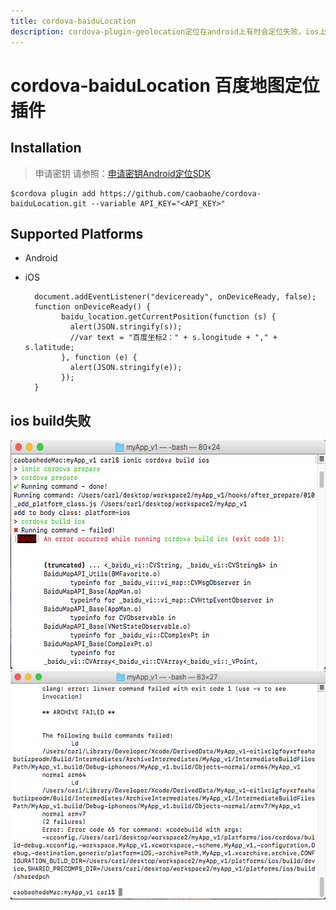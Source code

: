 ```yaml
---
title: cordova-baiduLocation
description: cordova-plugin-geolocation定位在android上有时会定位失败，ios上会不稳定误差100米到2公里波动.
---
```


# cordova-baiduLocation 百度地图定位插件

## Installation
  
  >申请密钥 请参照：[申请密钥Android定位SDK](http://developer.baidu.com/map/index.php?title=android-locsdk/guide/key)
    
    $cordova plugin add https://github.com/caobaohe/cordova-baiduLocation.git --variable API_KEY="<API_KEY>"

## Supported Platforms
- Android
- iOS

        document.addEventListener("deviceready", onDeviceReady, false);
        function onDeviceReady() {
              baidu_location.getCurrentPosition(function (s) {
                alert(JSON.stringify(s));
                //var text = "百度坐标2：" + s.longitude + "," + s.latitude;
              }, function (e) {
                alert(JSON.stringify(e));
              });
        }
## ios build失败
<img width="586" height="366" src="https://github.com/caobaohe/cordova-baiduLocation/raw/master/images/ios_e_1.png"/>
<img width="586" height="366" src="https://github.com/caobaohe/cordova-baiduLocation/raw/master/images/ios_e_2.png"/>
